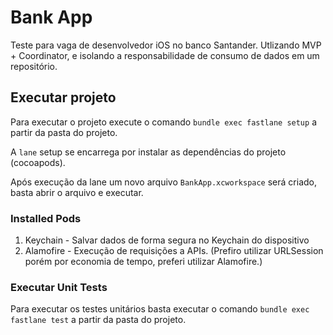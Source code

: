 # Bank App #

Teste para vaga de desenvolvedor iOS no banco Santander.
Utlizando MVP + Coordinator, e isolando a responsabilidade de consumo de dados em um repositório.

## Executar projeto ##
Para executar o projeto execute o comando `bundle exec fastlane setup` a partir da pasta do projeto.

A `lane` setup se encarrega por instalar as dependências do projeto (cocoapods).

Após execução da lane um novo arquivo `BankApp.xcworkspace` será criado, basta abrir o arquivo e executar.

### Installed Pods ###
1. Keychain - Salvar dados de forma segura no Keychain do dispositivo
2. Alamofire - Execução de requisições a APIs. (Prefiro utilizar URLSession porém por economia de tempo, preferi utilizar Alamofire.)

### Executar Unit Tests ##
Para executar os testes unitários basta executar o comando `bundle exec fastlane test` a partir da pasta do projeto.


